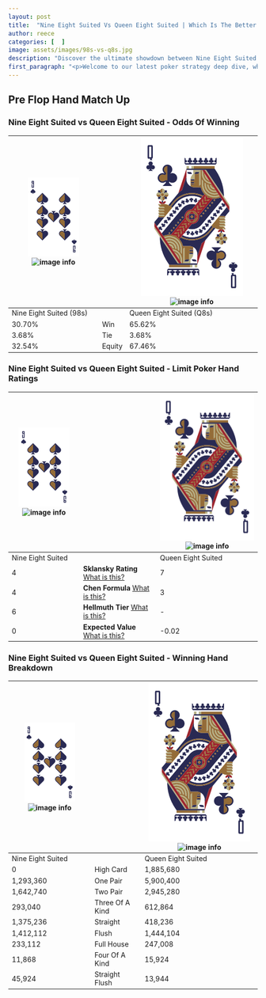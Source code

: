 ```yaml
---
layout: post
title:  "Nine Eight Suited Vs Queen Eight Suited | Which Is The Better Hand In Poker? A Complete Guide"
author: reece
categories: [  ]
image: assets/images/98s-vs-q8s.jpg
description: "Discover the ultimate showdown between Nine Eight Suited and Queen Eight Suited in poker! Uncover the odds, strategies, and scenarios where one hand triumphs over the other. Get ready to up your poker game with this thrilling analysis."
first_paragraph: "<p>Welcome to our latest poker strategy deep dive, where we're pitting two distinct hands against each other in a high-stakes showdown: Nine Eight Suited vs Queen Eight Suited.</p><p>In the dynamic world of poker, every decision counts, and knowing which hand holds the upper hand is key to your success at the table.</p><p>In this article, we'll dissect these two hands, explore the scenarios where one dominates the other, and equip you with the knowledge to make strategic choices that can tip the odds in your favor.</p><p>Get ready to unravel the intriguing dynamics of these poker hands and elevate your game to new heights.</p>"
---
```




[comment]: # (sp0)

## Pre Flop Hand Match Up

<div class="table hand-ratings" markdown="1"> 



### Nine Eight Suited vs Queen Eight Suited - Odds Of Winning


    
| ![image info](assets/images/hand1/9.png) ![image info](assets/images/hand1/8s.png) |  | ![image info](assets/images/hand2/Q.png) ![image info](assets/images/hand2/8s.png) |
| -------- | -------- | -------- |
| Nine Eight Suited (98s) |  | Queen Eight Suited (Q8s) |
| 30.70% | Win | 65.62% |
| 3.68% | Tie | 3.68% |
| 32.54% | Equity | 67.46% |




[comment]: # (sp1)



### Nine Eight Suited vs Queen Eight Suited - Limit Poker Hand Ratings


    
| ![image info](assets/images/hand1/9.png) ![image info](assets/images/hand1/8s.png) |  | ![image info](assets/images/hand2/Q.png) ![image info](assets/images/hand2/8s.png) |
| -------- | -------- | -------- |
| Nine Eight Suited |  | Queen Eight Suited |
| 4 | **Sklansky Rating** [What is this?](/sklansky-rating-explained) | 7 |
| 4 | **Chen Formula** [What is this?](/chen-formula-explained) | 3 |
| 6 | **Hellmuth Tier** [What is this?](/Hellmuth-tier-explained) | - |
| 0 | **Expected Value** [What is this?](/expected-value-explained) | -0.02 |




[comment]: # (sp2)



### Nine Eight Suited vs Queen Eight Suited - Winning Hand Breakdown


    
| ![image info](assets/images/hand1/9.png) ![image info](assets/images/hand1/8s.png) |  | ![image info](assets/images/hand2/Q.png) ![image info](assets/images/hand2/8s.png) |
| -------- | -------- | -------- |
| Nine Eight Suited |  | Queen Eight Suited |
| 0 | High Card | 1,885,680 |
| 1,293,360 | One Pair | 5,900,400 |
| 1,642,740 | Two Pair | 2,945,280 |
| 293,040 | Three Of A Kind | 612,864 |
| 1,375,236 | Straight | 418,236 |
| 1,412,112 | Flush | 1,444,104 |
| 233,112 | Full House | 247,008 |
| 11,868 | Four Of A Kind | 15,924 |
| 45,924 | Straight Flush | 13,944 |




[comment]: # (sp3)



</div>

[comment]: # (sp4)



[comment]: # (sp5)

